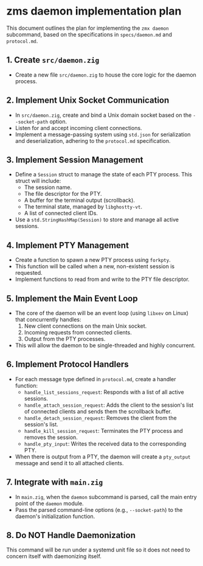 # zms daemon implementation plan

This document outlines the plan for implementing the `zmx daemon` subcommand, based on the specifications in `specs/daemon.md` and `protocol.md`.

## 1. Create `src/daemon.zig`

- Create a new file `src/daemon.zig` to house the core logic for the daemon process.

## 2. Implement Unix Socket Communication

- In `src/daemon.zig`, create and bind a Unix domain socket based on the `--socket-path` option.
- Listen for and accept incoming client connections.
- Implement a message-passing system using `std.json` for serialization and deserialization, adhering to the `protocol.md` specification.

## 3. Implement Session Management

- Define a `Session` struct to manage the state of each PTY process. This struct will include:
    - The session name.
    - The file descriptor for the PTY.
    - A buffer for the terminal output (scrollback).
    - The terminal state, managed by `libghostty-vt`.
    - A list of connected client IDs.
- Use a `std.StringHashMap(Session)` to store and manage all active sessions.

## 4. Implement PTY Management

- Create a function to spawn a new PTY process using `forkpty`.
- This function will be called when a new, non-existent session is requested.
- Implement functions to read from and write to the PTY file descriptor.

## 5. Implement the Main Event Loop

- The core of the daemon will be an event loop (using `libxev` on Linux) that concurrently handles:
    1.  New client connections on the main Unix socket.
    2.  Incoming requests from connected clients.
    3.  Output from the PTY processes.
- This will allow the daemon to be single-threaded and highly concurrent.

## 6. Implement Protocol Handlers

- For each message type defined in `protocol.md`, create a handler function:
    - `handle_list_sessions_request`: Responds with a list of all active sessions.
    - `handle_attach_session_request`: Adds the client to the session's list of connected clients and sends them the scrollback buffer.
    - `handle_detach_session_request`: Removes the client from the session's list.
    - `handle_kill_session_request`: Terminates the PTY process and removes the session.
    - `handle_pty_input`: Writes the received data to the corresponding PTY.
- When there is output from a PTY, the daemon will create a `pty_output` message and send it to all attached clients.

## 7. Integrate with `main.zig`

- In `main.zig`, when the `daemon` subcommand is parsed, call the main entry point of the `daemon` module.
- Pass the parsed command-line options (e.g., `--socket-path`) to the daemon's initialization function.

## 8. Do **NOT** Handle Daemonization

This command will be run under a systemd unit file so it does not need to concern itself with daemonizing itself.
